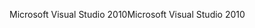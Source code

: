 <span data-ttu-id="eb55d-101">Microsoft Visual Studio 2010</span><span class="sxs-lookup"><span data-stu-id="eb55d-101">Microsoft Visual Studio 2010</span></span>
